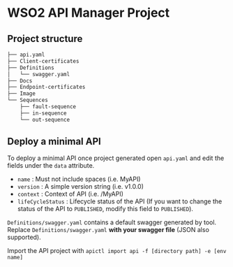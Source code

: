 # WSO2 API Manager Project

## Project structure

```bash
├── api.yaml
├── Client-certificates
├── Definitions
│   └── swagger.yaml
├── Docs
├── Endpoint-certificates
├── Image
└── Sequences
    ├── fault-sequence
    ├── in-sequence
    └── out-sequence
```

## Deploy a minimal API

To deploy a minimal API once project generated open `api.yaml` and edit the fields under the `data` attribute.

- `name` : Must not include spaces (i.e. MyAPI)
- `version` : A simple version string (i.e. v1.0.0)
- `context` : Context of API (i.e. /MyAPI)
- `lifeCycleStatus` : Lifecycle status of the API (If you want to change the status of the API to `PUBLISHED`, modify this field to `PUBLISHED`).

`Definitions/swagger.yaml` contains a default swagger generated by tool.
Replace `Definitions/swagger.yaml` **with your swagger file** (JSON also supported).

Import the API project with
`apictl import api -f [directory path] -e [env name]`

